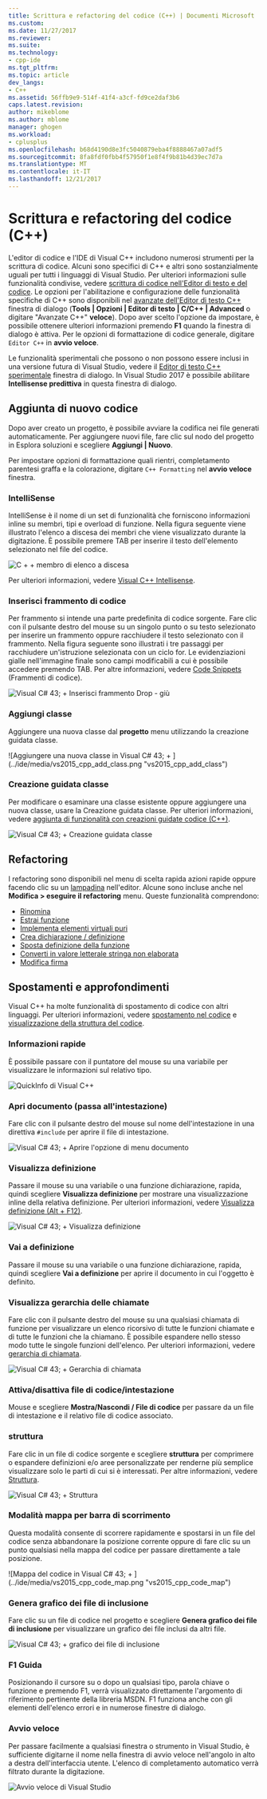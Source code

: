 ```yaml
---
title: Scrittura e refactoring del codice (C++) | Documenti Microsoft
ms.custom: 
ms.date: 11/27/2017
ms.reviewer: 
ms.suite: 
ms.technology:
- cpp-ide
ms.tgt_pltfrm: 
ms.topic: article
dev_langs:
- C++
ms.assetid: 56ffb9e9-514f-41f4-a3cf-fd9ce2daf3b6
caps.latest.revision: 
author: mikeblome
ms.author: mblome
manager: ghogen
ms.workload:
- cplusplus
ms.openlocfilehash: b68d4190d8e3fc5040879eba4f8888467a07adf5
ms.sourcegitcommit: 8fa8fdf0fbb4f57950f1e8f4f9b81b4d39ec7d7a
ms.translationtype: MT
ms.contentlocale: it-IT
ms.lasthandoff: 12/21/2017
---
```

# <a name="writing-and-refactoring-code-c"></a>Scrittura e refactoring del codice (C++)

L'editor di codice e l'IDE di Visual C++ includono numerosi strumenti per la scrittura di codice. Alcuni sono specifici di C++ e altri sono sostanzialmente uguali per tutti i linguaggi di Visual Studio. Per ulteriori informazioni sulle funzionalità condivise, vedere [scrittura di codice nell'Editor di testo e del codice](/visualstudio/ide/writing-code-in-the-code-and-text-editor). Le opzioni per l'abilitazione e configurazione delle funzionalità specifiche di C++ sono disponibili nel [avanzate dell'Editor di testo C++](/visualstudio/ide/reference/options-text-editor-c-cpp-advanced) finestra di dialogo (**Tools &#124; Opzioni &#124; Editor di testo &#124; C/C++ &#124; Advanced** o digitare "Avanzate C++" **veloce**). Dopo aver scelto l'opzione da impostare, è possibile ottenere ulteriori informazioni premendo **F1** quando la finestra di dialogo è attiva. Per le opzioni di formattazione di codice generale, digitare `Editor C++` in **avvio veloce**.

Le funzionalità sperimentali che possono o non possono essere inclusi in una versione futura di Visual Studio, vedere il [Editor di testo C++ sperimentale](/visualstudio/ide/reference/options-text-editor-c-cpp-experimental) finestra di dialogo. In Visual Studio 2017 è possibile abilitare **Intellisense predittiva** in questa finestra di dialogo.

## <a name="adding-new-code"></a>Aggiunta di nuovo codice

Dopo aver creato un progetto, è possibile avviare la codifica nei file generati automaticamente. Per aggiungere nuovi file, fare clic sul nodo del progetto in Esplora soluzioni e scegliere **Aggiungi &#124; Nuovo**.

Per impostare opzioni di formattazione quali rientri, completamento parentesi graffa e la colorazione, digitare `C++ Formatting` nel **avvio veloce** finestra.

### <a name="intellisense"></a>IntelliSense

IntelliSense è il nome di un set di funzionalità che forniscono informazioni inline su membri, tipi e overload di funzione. Nella figura seguente viene illustrato l'elenco a discesa dei membri che viene visualizzato durante la digitazione. È possibile premere TAB per inserire il testo dell'elemento selezionato nel file del codice.

![C &#43; &#43; membro di elenco a discesa](../ide/media/vs2015_cpp_statement_completion.png "vs2015_cpp_statement_completion")

Per ulteriori informazioni, vedere [Visual C++ Intellisense](/visualstudio/ide/visual-cpp-intellisense).

### <a name="insert-snippets"></a>Inserisci frammento di codice

Per frammento si intende una parte predefinita di codice sorgente. Fare clic con il pulsante destro del mouse su un singolo punto o su testo selezionato per inserire un frammento oppure racchiudere il testo selezionato con il frammento. Nella figura seguente sono illustrati i tre passaggi per racchiudere un'istruzione selezionata con un ciclo for. Le evidenziazioni gialle nell'immagine finale sono campi modificabili a cui è possibile accedere premendo TAB. Per altre informazioni, vedere [Code Snippets](/visualstudio/ide/code-snippets) (Frammenti di codice).

![Visual C# 43; &#43; Inserisci frammento Drop &#45; giù](../ide/media/vs2015_cpp_surround_with.png "vs2015_cpp_surround_with")

### <a name="add-class"></a>Aggiungi classe

Aggiungere una nuova classe dal **progetto** menu utilizzando la creazione guidata classe.

![Aggiungere una nuova classe in Visual C# 43; &#43; ] (../ide/media/vs2015_cpp_add_class.png "vs2015_cpp_add_class")

### <a name="class-wizard"></a>Creazione guidata classe

Per modificare o esaminare una classe esistente oppure aggiungere una nuova classe, usare la Creazione guidata classe. Per ulteriori informazioni, vedere [aggiunta di funzionalità con creazioni guidate codice (C++)](../ide/adding-functionality-with-code-wizards-cpp.md).

![Visual C# 43; &#43; Creazione guidata classe](../ide/media/vs2015_cpp_class_wizard.png "vs2015_cpp_class_wizard")

## <a name="refactoring"></a>Refactoring

I refactoring sono disponibili nel menu di scelta rapida azioni rapide oppure facendo clic su un [lampadina](/visualstudio/ide/perform-quick-actions-with-light-bulbs) nell'editor.  Alcune sono incluse anche nel **Modifica > eseguire il refactoring** menu.  Queste funzionalità comprendono:

* [Rinomina](refactoring/rename.md)
* [Estrai funzione](refactoring/extract-function.md)
* [Implementa elementi virtuali puri](refactoring/implement-pure-virtuals.md)
* [Crea dichiarazione / definizione](refactoring/create-declaration-definition.md)
* [Sposta definizione della funzione](refactoring/move-definition-location.md)
* [Converti in valore letterale stringa non elaborata](refactoring/convert-to-raw-string-literal.md)
* [Modifica firma](refactoring/change-signature.md)

## <a name="navigate-and-understand"></a>Spostamenti e approfondimenti

Visual C++ ha molte funzionalità di spostamento di codice con altri linguaggi. Per ulteriori informazioni, vedere [spostamento nel codice](/visualstudio/ide/navigating-code) e [visualizzazione della struttura del codice](/visualstudio/ide/viewing-the-structure-of-code).

### <a name="quickinfo"></a>Informazioni rapide

È possibile passare con il puntatore del mouse su una variabile per visualizzare le informazioni sul relativo tipo.

![QuickInfo di Visual C&#43;&#43;](../ide/media/vs2015_cpp_quickinfo.png "vs2015_cpp_quickInfo")

### <a name="open-document-navigate-to-header"></a>Apri documento (passa all'intestazione)

Fare clic con il pulsante destro del mouse sul nome dell'intestazione in una direttiva `#include` per aprire il file di intestazione.

![Visual C# 43; &#43; Aprire l'opzione di menu documento](../ide/media/vs2015_cpp_open_document.png "vs2015_cpp_open_document")

### <a name="peek-definition"></a>Visualizza definizione

Passare il mouse su una variabile o una funzione dichiarazione, rapida, quindi scegliere **Visualizza definizione** per mostrare una visualizzazione inline della relativa definizione. Per ulteriori informazioni, vedere [Visualizza definizione (Alt + F12)](/visualstudio/ide/how-to-view-and-edit-code-by-using-peek-definition-alt-plus-f12).

![Visual C# 43; &#43; Visualizza definizione](../ide/media/vs2015_cpp_peek_definition.png "vs2015_cpp_peek_definition")

### <a name="go-to-definition"></a>Vai a definizione

Passare il mouse su una variabile o una funzione dichiarazione, rapida, quindi scegliere **Vai a definizione** per aprire il documento in cui l'oggetto è definito.

### <a name="view-call-hierarchy"></a>Visualizza gerarchia delle chiamate

Fare clic con il pulsante destro del mouse su una qualsiasi chiamata di funzione per visualizzare un elenco ricorsivo di tutte le funzioni chiamate e di tutte le funzioni che la chiamano. È possibile espandere nello stesso modo tutte le singole funzioni dell'elenco. Per ulteriori informazioni, vedere [gerarchia di chiamata](/visualstudio/ide/reference/call-hierarchy).

![Visual C# 43; &#43; Gerarchia di chiamata](../ide/media/vs2015_cpp_call_hierarchy.png "vs2015_cpp_call_hierarchy")

### <a name="toggle-header--code-file"></a>Attiva/disattiva file di codice/intestazione

Mouse e scegliere **Mostra/Nascondi / File di codice** per passare da un file di intestazione e il relativo file di codice associato.

### <a name="outlining"></a>struttura

Fare clic in un file di codice sorgente e scegliere **struttura** per comprimere o espandere definizioni e/o aree personalizzate per renderne più semplice visualizzare solo le parti di cui si è interessati. Per altre informazioni, vedere [Struttura](/visualstudio/ide/outlining).

![Visual C# 43; &#43; Struttura](../ide/media/vs2015_cpp_outlining.png "vs2015_cpp_outlining")

### <a name="scroll-bar-map-mode"></a>Modalità mappa per barra di scorrimento

Questa modalità consente di scorrere rapidamente e spostarsi in un file del codice senza abbandonare la posizione corrente oppure di fare clic su un punto qualsiasi nella mappa del codice per passare direttamente a tale posizione.

![Mappa del codice in Visual C# 43; &#43; ] (../ide/media/vs2015_cpp_code_map.png "vs2015_cpp_code_map")

### <a name="generate-graph-of-include-files"></a>Genera grafico dei file di inclusione

Fare clic su un file di codice nel progetto e scegliere **Genera grafico dei file di inclusione** per visualizzare un grafico dei file inclusi da altri file.

![Visual C# 43; &#43; grafico dei file di inclusione](../ide/media/vs2015_cpp_include_graph.png "vs2015_cpp_include_graph")

### <a name="f1-help"></a>F1 Guida

Posizionando il cursore su o dopo un qualsiasi tipo, parola chiave o funzione e premendo F1, verrà visualizzato direttamente l'argomento di riferimento pertinente della libreria MSDN. F1 funziona anche con gli elementi dell'elenco errori e in numerose finestre di dialogo.

### <a name="quick-launch"></a>Avvio veloce

Per passare facilmente a qualsiasi finestra o strumento in Visual Studio, è sufficiente digitarne il nome nella finestra di avvio veloce nell'angolo in alto a destra dell'interfaccia utente. L'elenco di completamento automatico verrà filtrato durante la digitazione.

![Avvio veloce di Visual Studio](../ide/media/vs2015_cpp_quick_launch.png "vs2015_cpp_quick_launch")
